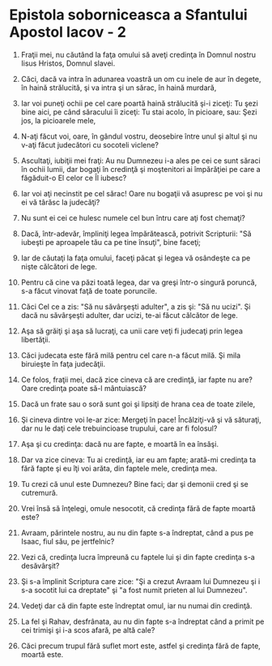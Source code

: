 # Epistola soborniceasca a Sfantului Apostol Iacov - 2

1. Fraţii mei, nu căutând la faţa omului să aveţi credinţa în Domnul nostru Iisus Hristos, Domnul slavei. 

2. Căci, dacă va intra în adunarea voastră un om cu inele de aur în degete, în haină strălucită, şi va intra şi un sărac, în haină murdară, 

3. Iar voi puneţi ochii pe cel care poartă haină strălucită şi-i ziceţi: Tu şezi bine aici, pe când săracului îi ziceţi: Tu stai acolo, în picioare, sau: Şezi jos, la picioarele mele, 

4. N-aţi făcut voi, oare, în gândul vostru, deosebire între unul şi altul şi nu v-aţi făcut judecători cu socoteli viclene? 

5. Ascultaţi, iubiţii mei fraţi: Au nu Dumnezeu i-a ales pe cei ce sunt săraci în ochii lumii, dar bogaţi în credinţă şi moştenitori ai împărăţiei pe care a făgăduit-o El celor ce Îl iubesc? 

6. Iar voi aţi necinstit pe cel sărac! Oare nu bogaţii vă asupresc pe voi şi nu ei vă târăsc la judecăţi? 

7. Nu sunt ei cei ce hulesc numele cel bun întru care aţi fost chemaţi? 

8. Dacă, într-adevăr, împliniţi legea împărătească, potrivit Scripturii: "Să iubeşti pe aproapele tău ca pe tine însuţi", bine faceţi; 

9. Iar de căutaţi la faţa omului, faceţi păcat şi legea vă osândeşte ca pe nişte călcători de lege. 

10. Pentru că cine va păzi toată legea, dar va greşi într-o singură poruncă, s-a făcut vinovat faţă de toate poruncile. 

11. Căci Cel ce a zis: "Să nu săvârşeşti adulter", a zis şi: "Să nu ucizi". Şi dacă nu săvârşeşti adulter, dar ucizi, te-ai făcut călcător de lege. 

12. Aşa să grăiţi şi aşa să lucraţi, ca unii care veţi fi judecaţi prin legea libertăţii. 

13. Căci judecata este fără milă pentru cel care n-a făcut milă. Şi mila biruieşte în faţa judecăţii. 

14. Ce folos, fraţii mei, dacă zice cineva că are credinţă, iar fapte nu are? Oare credinţa poate să-l mântuiască? 

15. Dacă un frate sau o soră sunt goi şi lipsiţi de hrana cea de toate zilele, 

16. Şi cineva dintre voi le-ar zice: Mergeţi în pace! Încălziţi-vă şi vă săturaţi, dar nu le daţi cele trebuincioase trupului, care ar fi folosul? 

17. Aşa şi cu credinţa: dacă nu are fapte, e moartă în ea însăşi. 

18. Dar va zice cineva: Tu ai credinţă, iar eu am fapte; arată-mi credinţa ta fără fapte şi eu îţi voi arăta, din faptele mele, credinţa mea. 

19. Tu crezi că unul este Dumnezeu? Bine faci; dar şi demonii cred şi se cutremură. 

20. Vrei însă să înţelegi, omule nesocotit, că credinţa fără de fapte moartă este? 

21. Avraam, părintele nostru, au nu din fapte s-a îndreptat, când a pus pe Isaac, fiul său, pe jertfelnic? 

22. Vezi că, credinţa lucra împreună cu faptele lui şi din fapte credinţa s-a desăvârşit? 

23. Şi s-a împlinit Scriptura care zice: "Şi a crezut Avraam lui Dumnezeu şi i s-a socotit lui ca dreptate" şi "a fost numit prieten al lui Dumnezeu". 

24. Vedeţi dar că din fapte este îndreptat omul, iar nu numai din credinţă. 

25. La fel şi Rahav, desfrânata, au nu din fapte s-a îndreptat când a primit pe cei trimişi şi i-a scos afară, pe altă cale? 

26. Căci precum trupul fără suflet mort este, astfel şi credinţa fără de fapte, moartă este. 

